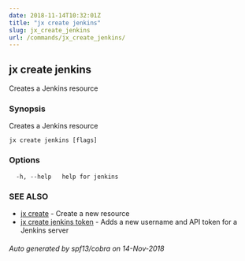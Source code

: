 ```yaml
---
date: 2018-11-14T10:32:01Z
title: "jx create jenkins"
slug: jx_create_jenkins
url: /commands/jx_create_jenkins/
---
```

## jx create jenkins

Creates a Jenkins resource

### Synopsis

Creates a Jenkins resource

```
jx create jenkins [flags]
```

### Options

```
  -h, --help   help for jenkins
```

### SEE ALSO

* [jx create](/commands/jx_create/)	 - Create a new resource
* [jx create jenkins token](/commands/jx_create_jenkins_token/)	 - Adds a new username and API token for a Jenkins server

###### Auto generated by spf13/cobra on 14-Nov-2018
